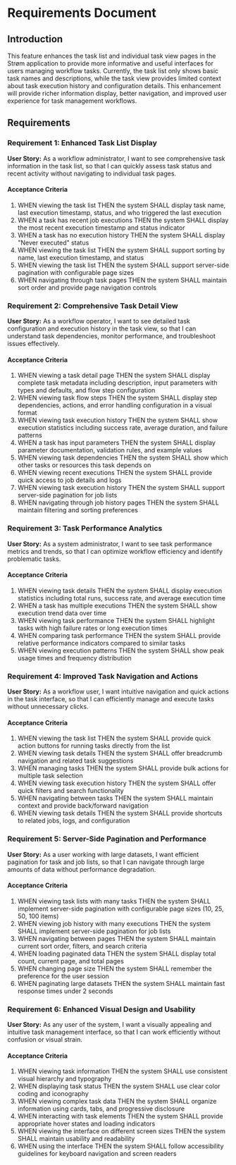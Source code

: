 # Requirements Document

## Introduction

This feature enhances the task list and individual task view pages in the Strøm application to provide more informative and useful interfaces for users managing workflow tasks. Currently, the task list only shows basic task names and descriptions, while the task view provides limited context about task execution history and configuration details. This enhancement will provide richer information display, better navigation, and improved user experience for task management workflows.

## Requirements

### Requirement 1: Enhanced Task List Display

**User Story:** As a workflow administrator, I want to see comprehensive task information in the task list, so that I can quickly assess task status and recent activity without navigating to individual task pages.

#### Acceptance Criteria

1. WHEN viewing the task list THEN the system SHALL display task name, last execution timestamp, status, and who triggered the last execution
2. WHEN a task has recent job executions THEN the system SHALL display the most recent execution timestamp and status indicator
3. WHEN a task has no execution history THEN the system SHALL display "Never executed" status
4. WHEN viewing the task list THEN the system SHALL support sorting by name, last execution timestamp, and status
5. WHEN viewing the task list THEN the system SHALL support server-side pagination with configurable page sizes
6. WHEN navigating through task pages THEN the system SHALL maintain sort order and provide page navigation controls

### Requirement 2: Comprehensive Task Detail View

**User Story:** As a workflow operator, I want to see detailed task configuration and execution history in the task view, so that I can understand task dependencies, monitor performance, and troubleshoot issues effectively.

#### Acceptance Criteria

1. WHEN viewing a task detail page THEN the system SHALL display complete task metadata including description, input parameters with types and defaults, and flow step configuration
2. WHEN viewing task flow steps THEN the system SHALL display step dependencies, actions, and error handling configuration in a visual format
3. WHEN viewing task execution history THEN the system SHALL show execution statistics including success rate, average duration, and failure patterns
4. WHEN a task has input parameters THEN the system SHALL display parameter documentation, validation rules, and example values
5. WHEN viewing task dependencies THEN the system SHALL show which other tasks or resources this task depends on
6. WHEN viewing recent executions THEN the system SHALL provide quick access to job details and logs
7. WHEN viewing task execution history THEN the system SHALL support server-side pagination for job lists
8. WHEN navigating through job history pages THEN the system SHALL maintain filtering and sorting preferences

### Requirement 3: Task Performance Analytics

**User Story:** As a system administrator, I want to see task performance metrics and trends, so that I can optimize workflow efficiency and identify problematic tasks.

#### Acceptance Criteria

1. WHEN viewing task details THEN the system SHALL display execution statistics including total runs, success rate, and average execution time
2. WHEN a task has multiple executions THEN the system SHALL show execution trend data over time
3. WHEN viewing task performance THEN the system SHALL highlight tasks with high failure rates or long execution times
4. WHEN comparing task performance THEN the system SHALL provide relative performance indicators compared to similar tasks
5. WHEN viewing execution patterns THEN the system SHALL show peak usage times and frequency distribution

### Requirement 4: Improved Task Navigation and Actions

**User Story:** As a workflow user, I want intuitive navigation and quick actions in the task interface, so that I can efficiently manage and execute tasks without unnecessary clicks.

#### Acceptance Criteria

1. WHEN viewing the task list THEN the system SHALL provide quick action buttons for running tasks directly from the list
2. WHEN viewing task details THEN the system SHALL offer breadcrumb navigation and related task suggestions
3. WHEN managing tasks THEN the system SHALL provide bulk actions for multiple task selection
4. WHEN viewing task execution history THEN the system SHALL offer quick filters and search functionality
5. WHEN navigating between tasks THEN the system SHALL maintain context and provide back/forward navigation
6. WHEN viewing task details THEN the system SHALL provide shortcuts to related jobs, logs, and configuration

### Requirement 5: Server-Side Pagination and Performance

**User Story:** As a user working with large datasets, I want efficient pagination for task and job lists, so that I can navigate through large amounts of data without performance degradation.

#### Acceptance Criteria

1. WHEN viewing task lists with many tasks THEN the system SHALL implement server-side pagination with configurable page sizes (10, 25, 50, 100 items)
2. WHEN viewing job history with many executions THEN the system SHALL implement server-side pagination for job lists
3. WHEN navigating between pages THEN the system SHALL maintain current sort order, filters, and search criteria
4. WHEN loading paginated data THEN the system SHALL display total count, current page, and total pages
5. WHEN changing page size THEN the system SHALL remember the preference for the user session
6. WHEN paginating large datasets THEN the system SHALL maintain fast response times under 2 seconds

### Requirement 6: Enhanced Visual Design and Usability

**User Story:** As any user of the system, I want a visually appealing and intuitive task management interface, so that I can work efficiently without confusion or visual strain.

#### Acceptance Criteria

1. WHEN viewing task information THEN the system SHALL use consistent visual hierarchy and typography
2. WHEN displaying task status THEN the system SHALL use clear color coding and iconography
3. WHEN viewing complex task data THEN the system SHALL organize information using cards, tabs, and progressive disclosure
4. WHEN interacting with task elements THEN the system SHALL provide appropriate hover states and loading indicators
5. WHEN viewing the interface on different screen sizes THEN the system SHALL maintain usability and readability
6. WHEN using the interface THEN the system SHALL follow accessibility guidelines for keyboard navigation and screen readers